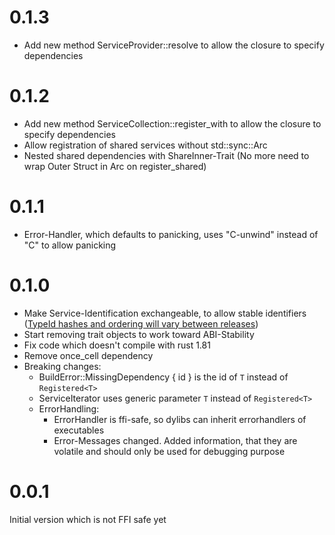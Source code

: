 # 0.1.3

- Add new method ServiceProvider::resolve to allow the closure to specify dependencies

# 0.1.2

- Add new method ServiceCollection::register_with to allow the closure to specify dependencies
- Allow registration of shared services without std::sync::Arc
- Nested shared dependencies with ShareInner-Trait (No more need to wrap Outer Struct in Arc on register_shared)

# 0.1.1

- Error-Handler, which defaults to panicking, uses "C-unwind" instead of "C" to allow panicking

# 0.1.0

- Make Service-Identification exchangeable, to allow stable identifiers ([TypeId hashes and ordering will vary between releases](https://doc.rust-lang.org/std/any/struct.TypeId.html))
- Start removing trait objects to work toward ABI-Stability
- Fix code which doesn't compile with rust 1.81
- Remove once_cell dependency
- Breaking changes:
  - BuildError::MissingDependency { id } is the id of `T` instead of `Registered<T>`
  - ServiceIterator uses generic parameter `T` instead of `Registered<T>`
  - ErrorHandling:
    - ErrorHandler is ffi-safe, so dylibs can inherit errorhandlers of executables
    - Error-Messages changed. Added information, that they are volatile and should only be used for debugging purpose

# 0.0.1

Initial version which is not FFI safe yet
